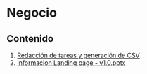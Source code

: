 # Negocio

## Contenido

1. [Redacción de tareas y generación de CSV](./RedaccionDeTareas.md)
2. [Informacion Landing page - v1.0.pptx](https://docs.google.com/presentation/d/1RVrquVY3e3JVPRQHY2QF3gE5zH37i3OD/edit?usp=drive_web&ouid=115463368008145921571&rtpof=true)
